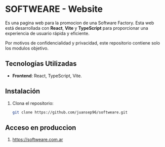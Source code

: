 # SOFTWEARE - Website

Es una pagina web para la promocion de una Software Factory. Esta web está desarrollada con **React**, **Vite** y **TypeScript** para proporcionar una experiencia de usuario rápida y eficiente.

Por motivos de confidencialidad y privacidad, este repositorio contiene solo los modulos objetivo.

## Tecnologías Utilizadas

- **Frontend**: React, TypeScript, Vite.

## Instalación

1. Clona el repositorio:
   ```bash
   git clone https://github.com/juansep96/softweare.git

## Acceso en produccion

1. https://softweare.com.ar
